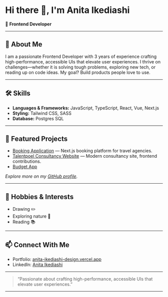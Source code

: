# Hi there 👋, I'm Anita Ikediashi

🌟 **Frontend Developer**

---

## 🚀 About Me

I am a passionate Frontend Developer with 3 years of experience crafting high-performance, accessible UIs that elevate user experiences. I thrive on challenges—whether it is solving tough problems, exploring new tech, or reading up on code ideas. My goal? Build products people love to use.

---

## 🛠️ Skills

- **Languages & Frameworks:** JavaScript, TypeScript, React, Vue, Next.js
- **Styling:** Tailwind CSS, SASS
- **Database:** Postgres SQL

---

## 💼 Featured Projects

- [Booking Application](https://github.com/AnitaIkediashi/travel_agency_next) — Next.js booking platform for travel agencies.
- [Talentpoel Consultancy Website](https://github.com/jephtahabu/Talentpoel) — Modern consultancy site, frontend contributions.
- [Budget App](https://github.com/AnitaIkediashi/budget-app)

*Explore more on my [GitHub profile](https://github.com/AnitaIkediashi).*

---

## 🌱 Hobbies & Interests

- Drawing ✏️
- Exploring nature 🌳
- Reading 📚

---

## 📫 Connect With Me

- Portfolio: [anita-ikediashi-design.vercel.app](https://anita-ikediashi-design.vercel.app/)
- LinkedIn: [Anita Ikediashi](https://www.linkedin.com/in/anita-ikediashi-a61668188)

---

> “Passionate about crafting high-performance, accessible UIs that elevate user experiences.”

---
